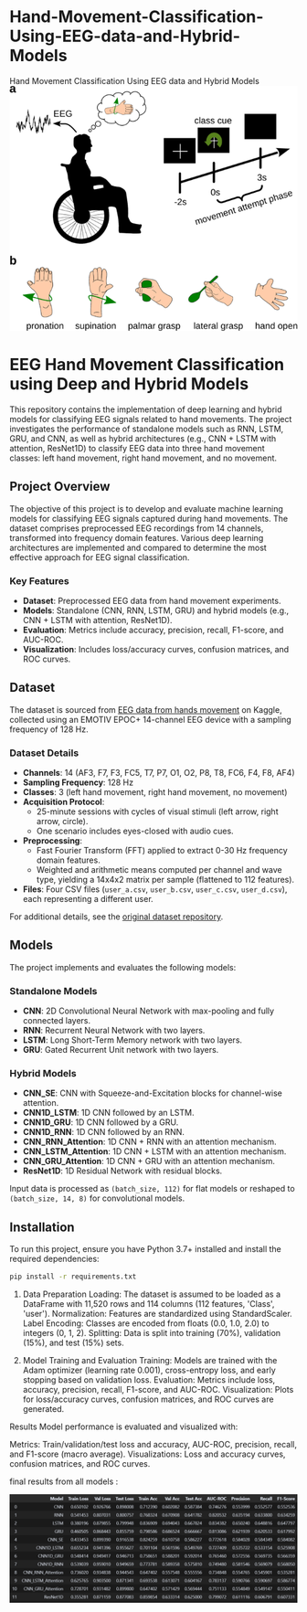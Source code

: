 # Hand-Movement-Classification-Using-EEG-data-and-Hybrid-Models
Hand Movement Classification Using EEG data and Hybrid Models
![Hand Movement Image](https://github.com/alirzx/Hand-Movement-Classification-Using-EEG-data-and-Hybrid-Models/raw/main/HandMovement.png)


# EEG Hand Movement Classification using Deep and Hybrid Models

This repository contains the implementation of deep learning and hybrid models for classifying EEG signals related to hand movements. The project investigates the performance of standalone models such as RNN, LSTM, GRU, and CNN, as well as hybrid architectures (e.g., CNN + LSTM with attention, ResNet1D) to classify EEG data into three hand movement classes: left hand movement, right hand movement, and no movement.

## Project Overview

The objective of this project is to develop and evaluate machine learning models for classifying EEG signals captured during hand movements. The dataset comprises preprocessed EEG recordings from 14 channels, transformed into frequency domain features. Various deep learning architectures are implemented and compared to determine the most effective approach for EEG signal classification.

### Key Features
- **Dataset**: Preprocessed EEG data from hand movement experiments.
- **Models**: Standalone (CNN, RNN, LSTM, GRU) and hybrid models (e.g., CNN + LSTM with attention, ResNet1D).
- **Evaluation**: Metrics include accuracy, precision, recall, F1-score, and AUC-ROC.
- **Visualization**: Includes loss/accuracy curves, confusion matrices, and ROC curves.

## Dataset

The dataset is sourced from [EEG data from hands movement](https://www.kaggle.com/datasets/fabriciotorquato/eeg-data-from-hands-movement) on Kaggle, collected using an EMOTIV EPOC+ 14-channel EEG device with a sampling frequency of 128 Hz.

### Dataset Details
- **Channels**: 14 (AF3, F7, F3, FC5, T7, P7, O1, O2, P8, T8, FC6, F4, F8, AF4)
- **Sampling Frequency**: 128 Hz
- **Classes**: 3 (left hand movement, right hand movement, no movement)
- **Acquisition Protocol**: 
  - 25-minute sessions with cycles of visual stimuli (left arrow, right arrow, circle).
  - One scenario includes eyes-closed with audio cues.
- **Preprocessing**: 
  - Fast Fourier Transform (FFT) applied to extract 0-30 Hz frequency domain features.
  - Weighted and arithmetic means computed per channel and wave type, yielding a 14x4x2 matrix per sample (flattened to 112 features).
- **Files**: Four CSV files (`user_a.csv`, `user_b.csv`, `user_c.csv`, `user_d.csv`), each representing a different user.

For additional details, see the [original dataset repository](https://github.com/fabriciotorquato/pyxavier).

## Models

The project implements and evaluates the following models:

### Standalone Models
- **CNN**: 2D Convolutional Neural Network with max-pooling and fully connected layers.
- **RNN**: Recurrent Neural Network with two layers.
- **LSTM**: Long Short-Term Memory network with two layers.
- **GRU**: Gated Recurrent Unit network with two layers.

### Hybrid Models
- **CNN_SE**: CNN with Squeeze-and-Excitation blocks for channel-wise attention.
- **CNN1D_LSTM**: 1D CNN followed by an LSTM.
- **CNN1D_GRU**: 1D CNN followed by a GRU.
- **CNN1D_RNN**: 1D CNN followed by an RNN.
- **CNN_RNN_Attention**: 1D CNN + RNN with an attention mechanism.
- **CNN_LSTM_Attention**: 1D CNN + LSTM with an attention mechanism.
- **CNN_GRU_Attention**: 1D CNN + GRU with an attention mechanism.
- **ResNet1D**: 1D Residual Network with residual blocks.

Input data is processed as `(batch_size, 112)` for flat models or reshaped to `(batch_size, 14, 8)` for convolutional models.

## Installation

To run this project, ensure you have Python 3.7+ installed and install the required dependencies:

```bash
pip install -r requirements.txt


```

1. Data Preparation
Loading: The dataset is assumed to be loaded as a DataFrame with 11,520 rows and 114 columns (112 features, 'Class', 'user').
Normalization: Features are standardized using StandardScaler.
Label Encoding: Classes are encoded from floats (0.0, 1.0, 2.0) to integers (0, 1, 2).
Splitting: Data is split into training (70%), validation (15%), and test (15%) sets.

3. Model Training and Evaluation
Training: Models are trained with the Adam optimizer (learning rate 0.001), cross-entropy loss, and early stopping based on validation loss.
Evaluation: Metrics include loss, accuracy, precision, recall, F1-score, and AUC-ROC.
Visualization: Plots for loss/accuracy curves, confusion matrices, and ROC curves are generated.


Results
Model performance is evaluated and visualized with:

Metrics: Train/validation/test loss and accuracy, AUC-ROC, precision, recall, and F1-score (macro average).
Visualizations: Loss and accuracy curves, confusion matrices, and ROC curves.

final results from all models :

![results](https://github.com/alirzx/Hand-Movement-Classification-Using-EEG-data-and-Hybrid-Models/raw/main/results.png)
